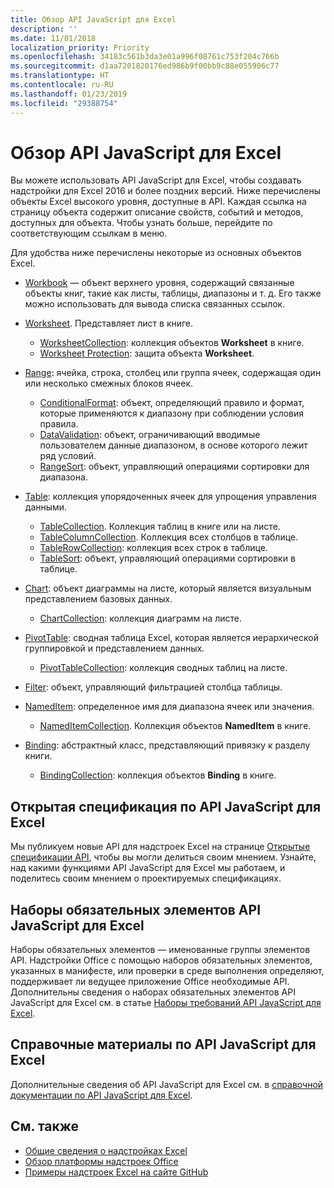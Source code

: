 ```yaml
---
title: Обзор API JavaScript для Excel
description: ''
ms.date: 11/01/2018
localization_priority: Priority
ms.openlocfilehash: 34183c561b3da3e01a996f08761c753f204c766b
ms.sourcegitcommit: d1aa7201820176ed986b9f00bb9c88e055906c77
ms.translationtype: HT
ms.contentlocale: ru-RU
ms.lasthandoff: 01/23/2019
ms.locfileid: "29388754"
---
```

# <a name="excel-javascript-api-overview"></a>Обзор API JavaScript для Excel

Вы можете использовать API JavaScript для Excel, чтобы создавать надстройки для Excel 2016 и более поздних версий. Ниже перечислены объекты Excel высокого уровня, доступные в API. Каждая ссылка на страницу объекта содержит описание свойств, событий и методов, доступных для объекта. Чтобы узнать больше, перейдите по соответствующим ссылкам в меню.

Для удобства ниже перечислены некоторые из основных объектов Excel. 

- [Workbook](/javascript/api/excel/excel.workbook) — объект верхнего уровня, содержащий связанные объекты книг, такие как листы, таблицы, диапазоны и т. д. Его также можно использовать для вывода списка связанных ссылок.

- [Worksheet](/javascript/api/excel/excel.worksheet). Представляет лист в книге. 
    - [WorksheetCollection](/javascript/api/excel/excel.worksheetcollection): коллекция объектов **Worksheet** в книге.
    - [Worksheet Protection](/javascript/api/excel/excel.worksheetprotection): защита объекта **Worksheet**.

- [Range](/javascript/api/excel/excel.range): ячейка, строка, столбец или группа ячеек, содержащая один или несколько смежных блоков ячеек.
    - [ConditionalFormat](/javascript/api/excel/excel.conditionalformat): объект, определяющий правило и формат, которые применяются к диапазону при соблюдении условия правила.
    - [DataValidation](/javascript/api/excel/excel.datavalidation): объект, ограничивающий вводимые пользователем данные диапазоном, в основе которого лежит ряд условий.
    - [RangeSort](/javascript/api/excel/excel.rangesort): объект, управляющий операциями сортировки для диапазона.

- [Table](/javascript/api/excel/excel.table): коллекция упорядоченных ячеек для упрощения управления данными.
    - [TableCollection](/javascript/api/excel/excel.tablecollection). Коллекция таблиц в книге или на листе.
    - [TableColumnCollection](/javascript/api/excel/excel.tablecolumncollection). Коллекция всех столбцов в таблице.
    - [TableRowCollection](/javascript/api/excel/excel.tablerowcollection): коллекция всех строк в таблице.
    - [TableSort](/javascript/api/excel/excel.tablesort): объект, управляющий операциями сортировки в таблице.

- [Chart](/javascript/api/excel/excel.chart): объект диаграммы на листе, который является визуальным представлением базовых данных.
    - [ChartCollection](/javascript/api/excel/excel.chartcollection): коллекция диаграмм на листе.
    
- [PivotTable](/javascript/api/excel/excel.pivottable): сводная таблица Excel, которая является иерархической группировкой и представлением данных. 
    - [PivotTableCollection](/javascript/api/excel/excel.pivottablecollection): коллекция сводных таблиц на листе.

- [Filter](/javascript/api/excel/excel.filter): объект, управляющий фильтрацией столбца таблицы.

- [NamedItem](/javascript/api/excel/excel.nameditem): определенное имя для диапазона ячеек или значения. 
    - [NamedItemCollection](/javascript/api/excel/excel.nameditemcollection). Коллекция объектов **NamedItem** в книге.

- [Binding](/javascript/api/excel/excel.binding): абстрактный класс, представляющий привязку к разделу книги.
    - [BindingCollection](/javascript/api/excel/excel.bindingcollection): коллекция объектов **Binding** в книге.

## <a name="excel-javascript-api-open-specifications"></a>Открытая спецификация по API JavaScript для Excel

Мы публикуем новые API для надстроек Excel на странице [Открытые спецификации API](../openspec.md), чтобы вы могли делиться своим мнением. Узнайте, над какими функциями API JavaScript для Excel мы работаем, и поделитесь своим мнением о проектируемых спецификациях.

## <a name="excel-javascript-api-requirement-sets"></a>Наборы обязательных элементов API JavaScript для Excel

Наборы обязательных элементов — именованные группы элементов API. Надстройки Office с помощью наборов обязательных элементов, указанных в манифесте, или проверки в среде выполнения определяют, поддерживает ли ведущее приложение Office необходимые API. Дополнительны сведения о наборах обязательных элементов API JavaScript для Excel см. в статье [Наборы требований API JavaScript для Excel](../requirement-sets/excel-api-requirement-sets.md).

## <a name="excel-javascript-api-reference"></a>Справочные материалы по API JavaScript для Excel

Дополнительные сведения об API JavaScript для Excel см. в [справочной документации по API JavaScript для Excel](/javascript/api/excel).

## <a name="see-also"></a>См. также

- [Общие сведения о надстройках Excel](https://docs.microsoft.com/office/dev/add-ins/excel/excel-add-ins-overview)
- [Обзор платформы надстроек Office](https://docs.microsoft.com/office/dev/add-ins/overview/office-add-ins)
- [Примеры надстроек Excel на сайте GitHub](https://github.com/OfficeDev?utf8=%E2%9C%93&q=Excel)
